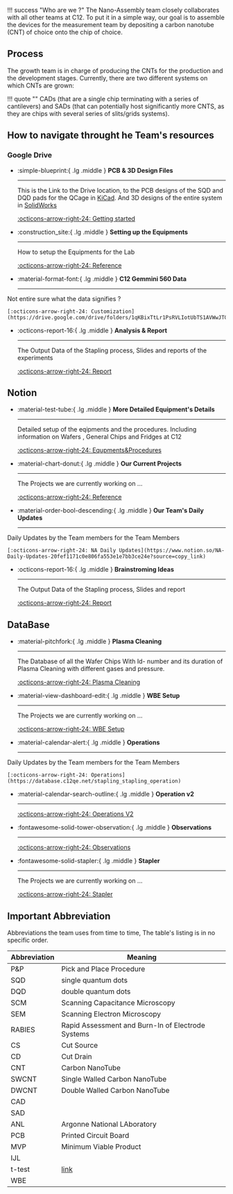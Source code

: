
!!! success "Who are we ?" 
    The Nano-Assembly team closely collaborates with all other teams at C12. To put it in a simple way, our goal is to assemble the devices for the measurement team by depositing a carbon nanotube (CNT) of choice onto the chip of choice. 

## Process
The growth team is in charge of producing the CNTs for the production and the development stages. Currently, there are two different systems on which CNTs are grown: 

!!! quote "" 
    CADs (that are a single chip terminating with a series of cantilevers) and SADs (that can potentially host significantly more CNTS, as they are chips with several series of slits/grids systems).




## How to navigate throught he Team's resources 

### Google Drive

<div class="grid cards" markdown>

-  :simple-blueprint:{ .lg .middle } __PCB & 3D Design Files__

    ---

    This is the Link to the Drive location, to the PCB designs of the SQD and DQD pads for the QCage in [KiCad](https://www.kicad.org/). And 3D designs of the entire system in [SolidWorks](https://www.solidworks.com/)

    [:octicons-arrow-right-24: Getting started](https://drive.google.com/drive/folders/1Hwe9eC0hDVYwA4ZxDdj_nyhXxD1ZRUDD)

-   :construction_site:{ .lg .middle } __Setting up the Equipments__

    ---
    How to setup the Equipments for the Lab

    [:octicons-arrow-right-24: Reference](https://drive.google.com/drive/folders/1tj5I-6KQQ5uirsPItv5qApx9-GF-pj7w)

-   :material-format-font:{ .lg .middle } __C12 Gemmini 560 Data__

    ---
Not entire sure what the data signifies ?

    [:octicons-arrow-right-24: Customization](https://drive.google.com/drive/folders/1qKBixTtLr1PsRVLIotUbTS1AVWwJTGeb)

-   :octicons-report-16:{ .lg .middle } __Analysis & Report__

    ---

    The Output Data of the Stapling process, Slides and reports of the experiments

    [:octicons-arrow-right-24: Report](https://drive.google.com/drive/folders/1m9zHR_VXt7OONcfrIbi54ykJMOR3Pq0A)

</div>

## Notion 

<div class="grid cards" markdown>

-  :material-test-tube:{ .lg .middle } __More Detailed Equipment's Details__

    ---
    Detailed setup of the eqipments and the procedures. Including information on Wafers , General Chips and Fridges at C12

    [:octicons-arrow-right-24: Equpments&Procedures](https://www.notion.so/d28ed8d787fe47a38eb97f0f3b36d4a9?v=3bac323f38274f8d85a55f46e2cf98ed&source=copy_link)

-   :material-chart-donut:{ .lg .middle } __Our Current Projects__

    ---
    The Projects we are currently working on ...
    

    [:octicons-arrow-right-24: Reference](https://www.notion.so/Projects-08ce0f17978f4b63b1123b397f8d0a48?source=copy_link)

-   :material-order-bool-descending:{ .lg .middle } __Our Team's Daily Updates__

    ---
Daily Updates by the Team members for the Team Members

    [:octicons-arrow-right-24: NA Daily Updates](https://www.notion.so/NA-Daily-Updates-20fef1171c0e806fa553e1e7bb3ce24e?source=copy_link)

-   :octicons-report-16:{ .lg .middle } __Brainstroming Ideas__

    ---
    The Output Data of the Stapling process, Slides and report 

    [:octicons-arrow-right-24: Report](https://drive.google.com/drive/folders/1m9zHR_VXt7OONcfrIbi54ykJMOR3Pq0A)

</div>


## DataBase

<div class="grid cards" markdown>

-  :material-pitchfork:{ .lg .middle } __Plasma Cleaning__

    ---
    The Database of all the Wafer Chips With Id- number and its duration of Plasma Cleaning with different gases and pressure.
    

    [:octicons-arrow-right-24: Plasma Cleaning](https://database.c12qe.net/stapling_plasma_cleaning)

-   :material-view-dashboard-edit:{ .lg .middle } __WBE Setup__

    ---
    The Projects we are currently working on ...
    

    [:octicons-arrow-right-24: WBE Setup](https://database.c12qe.net/stapling_wire_bonding_event_setup)

-   :material-calendar-alert:{ .lg .middle } __Operations__

    ---
Daily Updates by the Team members for the Team Members

    [:octicons-arrow-right-24: Operations](https://database.c12qe.net/stapling_stapling_operation)

-   :material-calendar-search-outline:{ .lg .middle } __Operation v2__

    ---
    
    

    [:octicons-arrow-right-24: Operations V2](https://database.c12qe.net/stapling_stapling_operation_v2)

-  :fontawesome-solid-tower-observation:{ .lg .middle } __Observations__

    ---
    

    [:octicons-arrow-right-24: Observations](https://database.c12qe.net/stapling_event_observation_v2)

-   :fontawesome-solid-stapler:{ .lg .middle } __Stapler__

    ---
    The Projects we are currently working on ...
    

    [:octicons-arrow-right-24: Stapler](https://database.c12qe.net/stapling_stapler)

</div>

## Important Abbreviation

Abbreviations the team uses from time to time, The table's listing is in no specific order.


| Abbreviation | Meaning |
| -- | -- |
| P&P | Pick and Place Procedure |
| SQD | single quantum dots |
| DQD | double quantum dots|
| SCM | Scanning Capacitance Microscopy |
| SEM | Scanning Electron Microscopy |
| RABIES | Rapid Assessment and Burn-In of Electrode Systems |
| CS | Cut Source |
| CD | Cut Drain |
| CNT | Carbon NanoTube |
| SWCNT | Single Walled Carbon NanoTube |
| DWCNT | Double Walled Carbon NanoTube |
| CAD |  |
| SAD |  |
| ANL | Argonne National LAboratory |
| PCB | Printed Circuit Board |
| MVP | Minimum Viable Product |
| IJL | | 
| t-test | [link](https://docs.google.com/presentation/d/1twDBJpKP2zMf_yjzdo8XJP9dv63p2Jm-/edit?slide=id.p21#slide=id.p21) | 
| WBE | | 


